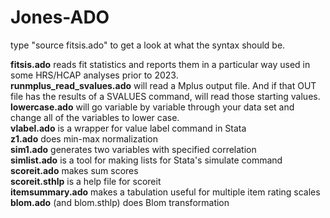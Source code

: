 # Jones-ADO
type "source fitsis.ado" to get a look at what the syntax should be.

**fitsis.ado** reads fit statistics and reports them in a particular way used in some HRS/HCAP analyses prior to 2023.<br>
**runmplus_read_svalues.ado** will read a Mplus output file. And if that OUT file has the results of a SVALUES command, will read those starting values.<br>
**lowercase.ado** will go variable by variable through your data set and change all of the variables to lower case.<br>
**vlabel.ado** is a wrapper for value label command in Stata<br>
**z1.ado** does min-max normalization<br>
**sim1.ado** generates two variables with specified correlation<br>
**simlist.ado** is a tool for making lists for Stata's simulate command<br>
**scoreit.ado** makes sum scores<br>
**scoreit.sthlp** is a help file for scoreit<br>
**itemsummary.ado** makes a tabulation useful for multiple item rating scales<br>
**blom.ado** (and blom.sthlp) does Blom transformation<br>
